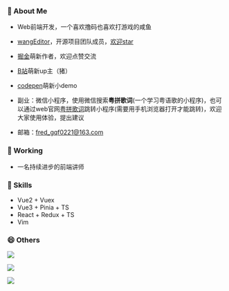 <!--
**qianfengg/qianfengg** is a ✨ _special_ ✨ repository because its `README.md` (this file) appears on your GitHub profile.

Here are some ideas to get you started:

- 🔭 I’m currently working on ...
- 🌱 I’m currently learning ...
- 👯 I’m looking to collaborate on ...
- 🤔 I’m looking for help with ...
- 💬 Ask me about ...
- 📫 How to reach me: ...
- 😄 Pronouns: ...
- ⚡ Fun fact: ...
-->

### 💬 About Me

- Web前端开发，一个喜欢撸码也喜欢打游戏的咸鱼

- [wangEditor](https://www.wangeditor.com/)，开源项目团队成员，[欢迎star](https://github.com/wangeditor-team/wangEditor/)

- [掘金](https://juejin.cn/user/976022056999944/posts)萌新作者，欢迎点赞交流

- [B站](https://space.bilibili.com/2688063)萌新up主（猪）

- [codepen](https://codepen.io/qianfengg)萌新小demo

- 副业：微信小程序，使用微信搜索**粤拼歌词**(一个学习粤语歌的小程序)，也可以通过web官网[粤拼歌词](https://www.jyut6.com/)跳转小程序(需要用手机浏览器打开才能跳转)，欢迎大家使用体验，提出建议

- 邮箱：fred_gqf0221@163.com

### 🔭 Working

- 一名持续进步的前端讲师

### 🌱 Skills

- Vue2 + Vuex
- Vue3 + Pinia + TS
- React + Redux + TS
- Vim

### 😄 Others

![](https://github-profile-trophy.vercel.app/?username=qianfengg)

![](https://github-readme-stats.vercel.app/api/top-langs/?username=qianfengg&layout=compact)

![](https://github-readme-stats.vercel.app/api?username=qianfengg)

